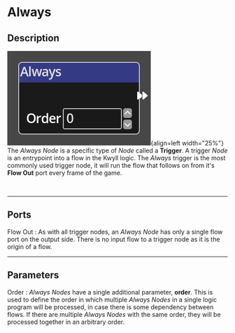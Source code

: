 # Always

## Description

![Always Node](../../assets/nodes/always.png){align=left width="25%"}
The *Always Node* is a specific type of *Node* called a __Trigger__. A trigger
*Node* is an entrypoint into a flow in the Kwyll logic. The *Always* trigger is
the most commonly used trigger node, it will run the flow that follows on from
it's __Flow Out__ port every frame of the game.  

<br style="clear:left"/>

-------

## Ports

Flow Out
: As with all trigger nodes, an *Always Node* has only a single flow port
  on the output side. There is no input flow to a trigger node as it is
  the origin of a flow.


-------

## Parameters

Order 
: *Always Nodes* have a single additional parameter, __order__. This is
  used to define the order in which multiple *Always Nodes* in a single
  logic program will be processed, in case there is some dependency
  between flows. If there are multiple *Always Nodes* with the same order,
  they will be processed together in an arbitrary order.
